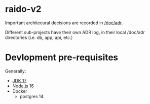# raido-v2

Important architecural decisions are recorded in [/doc/adr](./doc/adr).

Different sub-projects have their own ADR log, in their local /doc/adr
directories (i.e. db, app, api, etc.)


# Devlopment pre-requisites

Generally:
* [JDK 17](./doc/adr/2022-07-21_jdk-platform.md)
* [Node.js 16](./doc/adr/2022-07-21_nodejs-platform.md)
* Docker
  * postgres 14 
  

